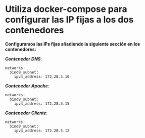 # Utiliza docker-compose para configurar las IP fijas a los dos contenedores 
**Configuramos las IPs fijas añadiendo la siguiente sección en los contenedores:**

***Contenedor DNS***:

    networks:
      bind9_subnet:
        ipv4_address: 172.28.5.10

***Contenedor Apache***:

    networks:
      bind9_subnet:
        ipv4_address: 172.28.5.15
***Contenedor Cliente***:

    networks:
      bind9_subnet:
        ipv4_address: 172.28.5.12  